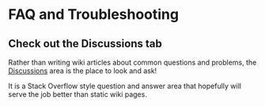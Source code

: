 # FAQ and Troubleshooting

## Check out the Discussions tab
Rather than writing wiki articles about common questions and problems, the [Discussions](https://github.com/Mutagen-Modding/Synthesis/discussions) area is the place to look and ask!

It is a Stack Overflow style question and answer area that hopefully will serve the job better than static wiki pages.
